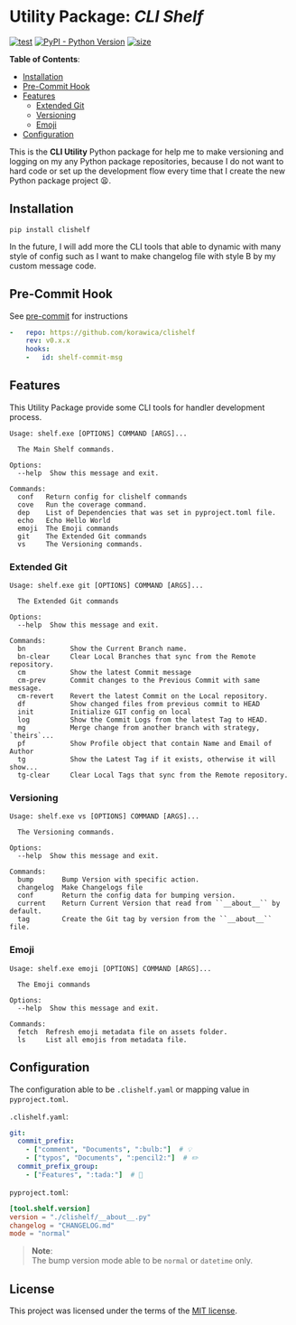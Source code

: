 # Utility Package: *CLI Shelf*

[![test](https://github.com/korawica/clishelf/actions/workflows/tests.yml/badge.svg?branch=main)](https://github.com/korawica/clishelf/actions/workflows/tests.yml)
[![PyPI - Python Version](https://img.shields.io/pypi/pyversions/clishelf?logo=pypi)](https://pypi.org/project/clishelf/)
[![size](https://img.shields.io/github/languages/code-size/korawica/clishelf)](https://github.com/korawica/clishelf)

**Table of Contents**:

* [Installation](#installation)
* [Pre-Commit Hook](#pre-commit-hook)
* [Features](#features)
  * [Extended Git](#extended-git)
  * [Versioning](#versioning)
  * [Emoji](#emoji)
* [Configuration](#configuration)

This is the **CLI Utility** Python package for help me to make versioning and
logging on my any Python package repositories, because I do not want to hard
code or set up the development flow every time that I create the new Python
package project :tired_face:.

## Installation

```shell
pip install clishelf
```

In the future, I will add more the CLI tools that able to dynamic with
many style of config such as I want to make changelog file with style B by my
custom message code.

## Pre-Commit Hook

See [pre-commit](https://github.com/pre-commit/pre-commit) for instructions

```yaml
-   repo: https://github.com/korawica/clishelf
    rev: v0.x.x
    hooks:
    -   id: shelf-commit-msg
```

## Features

This Utility Package provide some CLI tools for handler development process.

```text
Usage: shelf.exe [OPTIONS] COMMAND [ARGS]...

  The Main Shelf commands.

Options:
  --help  Show this message and exit.

Commands:
  conf   Return config for clishelf commands
  cove   Run the coverage command.
  dep    List of Dependencies that was set in pyproject.toml file.
  echo   Echo Hello World
  emoji  The Emoji commands
  git    The Extended Git commands
  vs     The Versioning commands.
```

### Extended Git

```text
Usage: shelf.exe git [OPTIONS] COMMAND [ARGS]...

  The Extended Git commands

Options:
  --help  Show this message and exit.

Commands:
  bn           Show the Current Branch name.
  bn-clear     Clear Local Branches that sync from the Remote repository.
  cm           Show the latest Commit message
  cm-prev      Commit changes to the Previous Commit with same message.
  cm-revert    Revert the latest Commit on the Local repository.
  df           Show changed files from previous commit to HEAD
  init         Initialize GIT config on local
  log          Show the Commit Logs from the latest Tag to HEAD.
  mg           Merge change from another branch with strategy, `theirs`...
  pf           Show Profile object that contain Name and Email of Author
  tg           Show the Latest Tag if it exists, otherwise it will show...
  tg-clear     Clear Local Tags that sync from the Remote repository.
```

### Versioning

```text
Usage: shelf.exe vs [OPTIONS] COMMAND [ARGS]...

  The Versioning commands.

Options:
  --help  Show this message and exit.

Commands:
  bump       Bump Version with specific action.
  changelog  Make Changelogs file
  conf       Return the config data for bumping version.
  current    Return Current Version that read from ``__about__`` by default.
  tag        Create the Git tag by version from the ``__about__`` file.
```

### Emoji

```text
Usage: shelf.exe emoji [OPTIONS] COMMAND [ARGS]...

  The Emoji commands

Options:
  --help  Show this message and exit.

Commands:
  fetch  Refresh emoji metadata file on assets folder.
  ls     List all emojis from metadata file.
```

## Configuration

The configuration able to be `.clishelf.yaml` or mapping value in `pyproject.toml`.

`.clishelf.yaml`:

```yaml
git:
  commit_prefix:
    - ["comment", "Documents", ":bulb:"]  # 💡
    - ["typos", "Documents", ":pencil2:"]  # ✏️
  commit_prefix_group:
    - ["Features", ":tada:"]  # 🎉
```

`pyproject.toml`:

```toml
[tool.shelf.version]
version = "./clishelf/__about__.py"
changelog = "CHANGELOG.md"
mode = "normal"
```

> **Note**:\
> The bump version mode able to be `normal` or `datetime` only.

## License

This project was licensed under the terms of the [MIT license](LICENSE).

